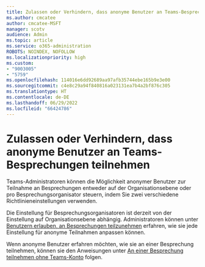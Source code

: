 ```yaml
---
title: Zulassen oder Verhindern, dass anonyme Benutzer an Teams-Besprechungen teilnehmen
ms.author: cmcatee
author: cmcatee-MSFT
manager: scotv
audience: Admin
ms.topic: article
ms.service: o365-administration
ROBOTS: NOINDEX, NOFOLLOW
ms.localizationpriority: high
ms.custom:
- "9003005"
- "5759"
ms.openlocfilehash: 114016e6dd92689aa97afb35744ebe165b9e3e00
ms.sourcegitcommit: c4e8c29a94f840816a023131ea7b4a2bf876c305
ms.translationtype: HT
ms.contentlocale: de-DE
ms.lasthandoff: 06/29/2022
ms.locfileid: "66424786"
---
```

# <a name="allow-or-prevent-anonymous-users-from-joining-teams-meetings"></a>Zulassen oder Verhindern, dass anonyme Benutzer an Teams-Besprechungen teilnehmen

Teams-Administratoren können die Möglichkeit anonymer Benutzer zur Teilnahme an Besprechungen entweder auf der Organisationsebene oder pro Besprechungsorganisator steuern, indem Sie zwei verschiedene Richtlinieneinstellungen verwenden.

Die Einstellung für Besprechungsorganisatoren ist derzeit von der Einstellung auf Organisationsebene abhängig. Administratoren können unter [Benutzern erlauben, an Besprechungen teilzunehmen](https://docs.microsoft.com/microsoftteams/meeting-settings-in-teams#allow-anonymous-users-to-join-meetings) erfahren, wie sie jede Einstellung für anonyme Teilnahmen anpassen können.

Wenn anonyme Benutzer erfahren möchten, wie sie an einer Besprechung teilnehmen, können sie den Anweisungen unter [An einer Besprechung teilnehmen ohne Teams-Konto](https://support.microsoft.com/office/join-a-meeting-without-a-teams-account-c6efc38f-4e03-4e79-b28f-e65a4c039508) folgen.